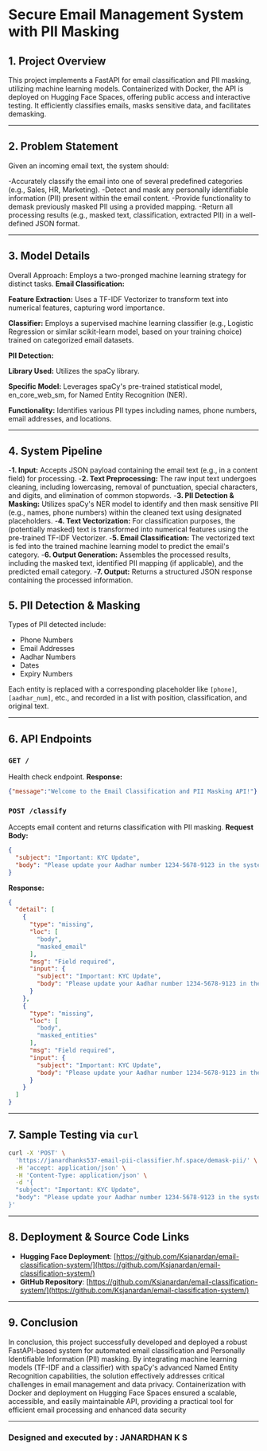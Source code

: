 #  Secure Email Management System with PII Masking

## 1. Project Overview
This project implements a FastAPI for email classification and PII masking, utilizing machine learning models. Containerized with Docker, the API is deployed on Hugging Face Spaces, offering public access and interactive testing. It efficiently classifies emails, masks sensitive data, and facilitates demasking.

---

## 2. Problem Statement
Given an incoming email text, the system should:

-Accurately classify the email into one of several predefined categories (e.g., Sales, HR, Marketing).
-Detect and mask any personally identifiable information (PII) present within the email content.
-Provide functionality to demask previously masked PII using a provided mapping.
-Return all processing results (e.g., masked text, classification, extracted PII) in a well-defined JSON format.

---

## 3. Model Details
Overall Approach: Employs a two-pronged machine learning strategy for distinct tasks.
**Email Classification:**

**Feature Extraction:** Uses a TF-IDF Vectorizer to transform text into numerical features, capturing word importance.

**Classifier:** Employs a supervised machine learning classifier (e.g., Logistic Regression or similar scikit-learn model, based on your training choice) trained on categorized email datasets.

**PII Detection:**

**Library Used:** Utilizes the spaCy library.

**Specific Model:** Leverages spaCy's pre-trained statistical model, en_core_web_sm, for Named Entity Recognition (NER).

**Functionality:** Identifies various PII types including names, phone numbers, email addresses, and locations.

---

## 4. System Pipeline
-**1. Input:** Accepts JSON payload containing the email text (e.g., in a content field) for processing.
-**2. Text Preprocessing:** The raw input text undergoes cleaning, including lowercasing, removal of punctuation, special characters, and digits, and elimination of common stopwords.
-**3. PII Detection & Masking:** Utilizes spaCy's NER model to identify and then mask sensitive PII (e.g., names, phone numbers) within the cleaned text using designated placeholders.
-**4. Text Vectorization:** For classification purposes, the (potentially masked) text is transformed into numerical features using the pre-trained TF-IDF Vectorizer.
-**5. Email Classification:** The vectorized text is fed into the trained machine learning model to predict the email's category.
-**6. Output Generation:** Assembles the processed results, including the masked text, identified PII mapping (if applicable), and the predicted email category.
-**7. Output:** Returns a structured JSON response containing the processed information.

## 5. PII Detection & Masking
Types of PII detected include:
- Phone Numbers
- Email Addresses
- Aadhar Numbers
- Dates
- Expiry Numbers

Each entity is replaced with a corresponding placeholder like `[phone]`, `[aadhar_num]`, etc., and recorded in a list with position, classification, and original text.

---

## 6. API Endpoints
### `GET /`
Health check endpoint.
**Response:**
```json
{"message":"Welcome to the Email Classification and PII Masking API!"}
```

### `POST /classify`
Accepts email content and returns classification with PII masking.
**Request Body:**
```json
{
  "subject": "Important: KYC Update",
  "body": "Please update your Aadhar number 1234-5678-9123 in the system."
}
```

**Response:**
```json
{
  "detail": [
    {
      "type": "missing",
      "loc": [
        "body",
        "masked_email"
      ],
      "msg": "Field required",
      "input": {
        "subject": "Important: KYC Update",
        "body": "Please update your Aadhar number 1234-5678-9123 in the system."
      }
    },
    {
      "type": "missing",
      "loc": [
        "body",
        "masked_entities"
      ],
      "msg": "Field required",
      "input": {
        "subject": "Important: KYC Update",
        "body": "Please update your Aadhar number 1234-5678-9123 in the system."
      }
    }
  ]
}
```

---

## 7. Sample Testing via `curl`
```bash
curl -X 'POST' \
  'https://janardhanks537-email-pii-classifier.hf.space/demask-pii/' \
  -H 'accept: application/json' \
  -H 'Content-Type: application/json' \
  -d '{
  "subject": "Important: KYC Update",
  "body": "Please update your Aadhar number 1234-5678-9123 in the system."
}'
```

---

## 8. Deployment & Source Code Links
- **Hugging Face Deployment**: [https://github.com/Ksjanardan/email-classification-system/](https://github.com/Ksjanardan/email-classification-system/)
- **GitHub Repository**: [https://github.com/Ksjanardan/email-classification-system/](https://github.com/Ksjanardan/email-classification-system/)

---

## 9. Conclusion
In conclusion, this project successfully developed and deployed a robust FastAPI-based system for automated email classification and Personally Identifiable Information (PII) masking. By integrating machine learning models (TF-IDF and a classifier) with spaCy's advanced Named Entity Recognition capabilities, the solution effectively addresses critical challenges in email management and data privacy. Containerization with Docker and deployment on Hugging Face Spaces ensured a scalable, accessible, and easily maintainable API, providing a practical tool for efficient email processing and enhanced data security

---

### Designed and executed by : **JANARDHAN K S**

